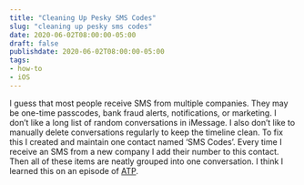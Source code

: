 ```yaml
---
title: "Cleaning Up Pesky SMS Codes"
slug: "cleaning up pesky sms codes"
date: 2020-06-02T08:00:00-05:00
draft: false
publishdate: 2020-06-02T08:00:00-05:00
tags: 
- how-to
- iOS
---
```


I guess that most people receive SMS from multiple companies. They may be one-time passcodes, bank fraud alerts, notifications, or marketing. I don’t like a long list of random conversations in iMessage. I also don’t like to manually delete conversations regularly to keep the timeline clean. To fix this I created and maintain one contact named ‘SMS Codes’. Every time I receive an SMS from a new company I add their number to this contact. Then all of these items are neatly grouped into one conversation. I think I learned this on an episode of [ATP][1].

[1]: https://atp.fm
